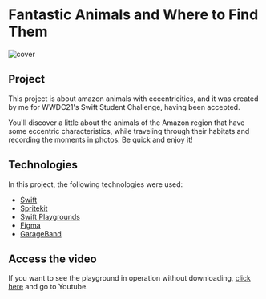 # Fantastic Animals and Where to Find Them

![cover](https://user-images.githubusercontent.com/19698553/121082593-50de9980-c7ac-11eb-8b28-7f9ef8609df6.png)

## Project

This project is about amazon animals with eccentricities, and it was created by me for WWDC21's Swift Student Challenge, having been accepted.

You'll discover a little about the animals of the Amazon region that have some eccentric characteristics, while traveling through their habitats and recording the moments in photos. Be quick and enjoy it!

## Technologies

In this project, the following technologies were used:

- [Swift](https://developer.apple.com/swift/)
- [Spritekit](https://developer.apple.com/spritekit/)
- [Swift Playgrounds](https://www.apple.com/swift/playgrounds/)
- [Figma](https://www.figma.com/files/recent?fuid=822167376206101685)
- [GarageBand](https://apps.apple.com/br/app/garageband/id408709785)

## Access the video

If you want to see the playground in operation without downloading, [click here](https://youtu.be/S5_PlNU-fOU) and go to Youtube.

